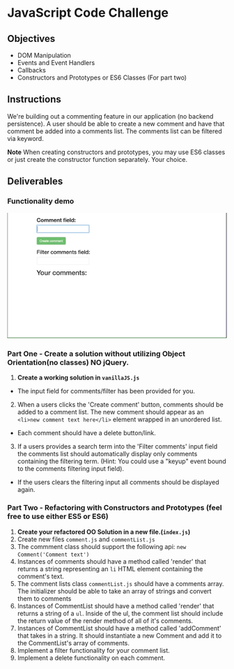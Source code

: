# JavaScript Code Challenge

## Objectives

- DOM Manipulation
- Events and Event Handlers
- Callbacks
- Constructors and Prototypes or ES6 Classes (For part two)

## Instructions

We're building out a commenting feature in our application (no backend persistence). A user should be able to create a new comment and have that comment be added into a comments list. The comments list can be filtered via keyword.

**Note** When creating constructors and prototypes, you may use ES6 classes or just create the constructor function separately. Your choice.

## Deliverables

### Functionality demo

![Functionality Demo](functionality-demo.gif)

### Part One - Create a solution without utilizing Object Orientation(no classes) ****NO jQuery****.

1. **Create a working solution in `vanillaJS.js`**

  - The input field for comments/filter has been provided for you.

2. When a users clicks the 'Create comment' button, comments should be added to a comment list. The new comment should appear as an `<li>new comment text here</li>` element wrapped in an unordered list.

  - Each comment should have a delete button/link.

3. If a users provides a search term into the 'Filter comments' input field the comments list should automatically display only comments containing the filtering term. (Hint: You could use a "keyup" event bound to the comments filtering input field).

  - If the users clears the filtering input all comments should be displayed again.

### Part Two - Refactoring with Constructors and Prototypes (feel free to use either ES5 or ES6)

1. **Create your refactored OO Solution in a new file.(`index.js`)**
2. Create new files `comment.js` and `commentList.js`
3. The commment class should support the following api: `new Comment('Comment text')`
4. Instances of comments should have a method called 'render' that returns a string representing an `li` HTML element containing the comment's text.
5. The comment lists class `commentList.js` should have a comments array. The initializer should be able to take an array of strings and convert them to comments
6. Instances of CommentList should have a method called 'render' that returns a string of a `ul`. Inside of the ul, the comment list should include the return value of the render method of all of it's comments.
7. Instances of CommentList should have a method called 'addComment' that takes in a string. It should instantiate a new Comment and add it to the CommentList's array of comments.
8. Implement a filter functionality for your comment list.
9. Implement a delete functionality on each comment.
